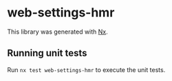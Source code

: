 # web-settings-hmr

This library was generated with [Nx](https://nx.dev).

## Running unit tests

Run `nx test web-settings-hmr` to execute the unit tests.

